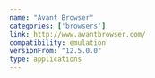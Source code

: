 ```yaml
---
name: "Avant Browser"
categories: ['browsers']
link: http://www.avantbrowser.com/
compatibility: emulation
versionFrom: "12.5.0.0"
type: applications
---
```


